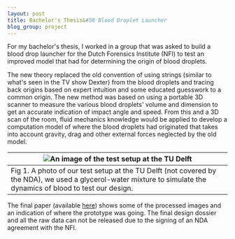 ```yaml
---
layout: post
title: Bachelor's Thesis&#58 Blood Droplet Launcher
blog_group: project
---
```



For my bachelor's thesis, I worked in a group that was asked to build a blood drop launcher for the Dutch Forensics Institute (NFI) to test an improved model that had for determining the origin of blood droplets.

The new theory replaced the old convention of using strings (similar to what's seen in the TV show Dexter) from the blood droplets and tracing back origins based on expert intuition and some educated guesswork to a common origin. The new method was based on using a portable 3D scanner to measure the various blood droplets' volume and dimension to get an accurate indication of impact angle and speed. From this and a 3D scan of the room, fluid mechanics knowledge would be applied to develop a computation model of where the blood droplets had originated that takes into account gravity, drag and other external forces neglected by the old model.

|![An image of the test setup at the TU Delft]({{site.url}}/images/nfi/Testopstelling2.jpg)|
|---|
|Fig 1. A photo of our test setup at the TU Delft (not covered by the NDA), we used a glycerol-water mixture to simulate the dynamics of blood to test our design.|
                
The final paper (available [here]({{site.url}}/assets/final_113_paper.pdf)) shows some of the processed images and an indication of where the prototype was going. The final design dossier and all the raw data can not be released due to the signing of an NDA agreement with the NFI.